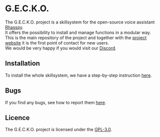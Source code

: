 # G.E.C.K.O.

The G.E.C.K.O. project is a skillsystem for the open-source voice assistant [Rhasspy](https://rhasspy.readthedocs.io/en/latest/).  
It offers the possibility to install and manage functions in a modular way.  
This is the main repository of the project and together with the [project website](https://gecko-voice-assistant.github.io/gecko/) it is the first point of contact for new users.  
We would be very happy if you would visit our [Discord](https://discord.gg/W74jwuXGhg).


## Installation
To install the whole skillsystem, we have a step-by-step instruction [here](https://gecko-voice-assistant.github.io/gecko/docs/installation/).

## Bugs
If you find any bugs, see how to report them [here](https://gecko-voice-assistant.github.io/gecko/docs/contributing/how-to/#how-to-file-an-issue).

## Licence
The G.E.C.K.O. project is licensed under the [GPL-3.0](./LICENSE.md). 